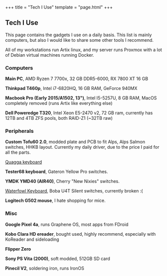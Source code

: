 +++
title = "Tech I Use"
template = "page.html"
+++

## Tech I Use

This page contains the gadgets I use on a daily basis.
This list is mainly computers, but also I would like to share some other tools I recommend.

All of my workstations run Artix linux, and my server runs Proxmox with a lot of Debian virtual machines running Docker.

### Computers

**Main PC**, AMD Ryzen 7 7700x, 32 GB DDR5-6000, RX 7800 XT 16 GB

**Thinkpad T460p**, Intel i7-6820HQ, 16 GB RAM, GeForce 940MX

**Macbook Pro (Early 2015/A1502, 13")**, Intel I5-5257U, 8 GB RAM, MacOS completely removed (runs Artix like everything else) 

**Dell Poweredge T320**, Intel Xeon E5-2470 v2, 72 GB ram, currently has 12TB and 4TB ZFS pools, both RAID-Z1 (~32TB raw)

### Peripherals

**Custom Tofu60 2.0**, modded plate and PCB to fit Alps, Alps Salmon switches, HHKB layout. Currently my daily driver, due to the price I paid for all the parts.

[Quagga keyboard](/projects/splitkeyboard)

**Tester68 keyboard**, Gateron Yellow Pro switches.

**YMDK YMD40 (AIR40)**, Cherry "New Nixies" switches.

[Waterfowl Keyboard](https://keeb.io/products/waterfowl-36-key-split-keyboard-kit), Boba U4T Silent switches, currently broken :(

**Logitech G502 mouse**, I hate shopping for mice.

### Misc

**Google Pixel 4a**, runs Graphene OS, most apps from FDroid

**Kobo Clara HD ereader**, bought used, highly recommend, especially with KoReader and sideloading

**Flipper Zero**

**Sony PS Vita (2000)**, soft modded, 512GB SD card

**Pinecil V2**, soldering iron, runs IronOS
